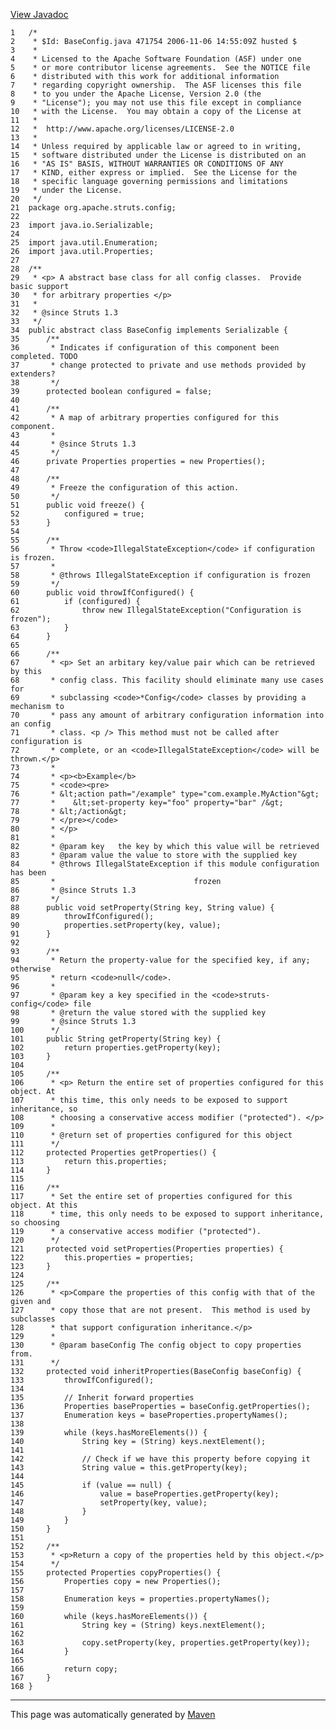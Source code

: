 [View Javadoc](../../../../../apidocs/org/apache/struts/config/BaseConfig.html.md)


    1   /*
    2    * $Id: BaseConfig.java 471754 2006-11-06 14:55:09Z husted $
    3    *
    4    * Licensed to the Apache Software Foundation (ASF) under one
    5    * or more contributor license agreements.  See the NOTICE file
    6    * distributed with this work for additional information
    7    * regarding copyright ownership.  The ASF licenses this file
    8    * to you under the Apache License, Version 2.0 (the
    9    * "License"); you may not use this file except in compliance
    10   * with the License.  You may obtain a copy of the License at
    11   *
    12   *  http://www.apache.org/licenses/LICENSE-2.0
    13   *
    14   * Unless required by applicable law or agreed to in writing,
    15   * software distributed under the License is distributed on an
    16   * "AS IS" BASIS, WITHOUT WARRANTIES OR CONDITIONS OF ANY
    17   * KIND, either express or implied.  See the License for the
    18   * specific language governing permissions and limitations
    19   * under the License.
    20   */
    21  package org.apache.struts.config;
    22  
    23  import java.io.Serializable;
    24  
    25  import java.util.Enumeration;
    26  import java.util.Properties;
    27  
    28  /**
    29   * <p> A abstract base class for all config classes.  Provide basic support
    30   * for arbitrary properties </p>
    31   *
    32   * @since Struts 1.3
    33   */
    34  public abstract class BaseConfig implements Serializable {
    35      /**
    36       * Indicates if configuration of this component been completed. TODO
    37       * change protected to private and use methods provided by extenders?
    38       */
    39      protected boolean configured = false;
    40  
    41      /**
    42       * A map of arbitrary properties configured for this component.
    43       *
    44       * @since Struts 1.3
    45       */
    46      private Properties properties = new Properties();
    47  
    48      /**
    49       * Freeze the configuration of this action.
    50       */
    51      public void freeze() {
    52          configured = true;
    53      }
    54  
    55      /**
    56       * Throw <code>IllegalStateException</code> if configuration is frozen.
    57       *
    58       * @throws IllegalStateException if configuration is frozen
    59       */
    60      public void throwIfConfigured() {
    61          if (configured) {
    62              throw new IllegalStateException("Configuration is frozen");
    63          }
    64      }
    65  
    66      /**
    67       * <p> Set an arbitary key/value pair which can be retrieved by this
    68       * config class. This facility should eliminate many use cases for
    69       * subclassing <code>*Config</code> classes by providing a mechanism to
    70       * pass any amount of arbitrary configuration information into an config
    71       * class. <p /> This method must not be called after configuration is
    72       * complete, or an <code>IllegalStateException</code> will be thrown.</p>
    73       *
    74       * <p><b>Example</b>
    75       * <code><pre>
    76       * &lt;action path="/example" type="com.example.MyAction"&gt;
    77       *    &lt;set-property key="foo" property="bar" /&gt;
    78       * &lt;/action&gt;
    79       * </pre></code>
    80       * </p>
    81       *
    82       * @param key   the key by which this value will be retrieved
    83       * @param value the value to store with the supplied key
    84       * @throws IllegalStateException if this module configuration has been
    85       *                               frozen
    86       * @since Struts 1.3
    87       */
    88      public void setProperty(String key, String value) {
    89          throwIfConfigured();
    90          properties.setProperty(key, value);
    91      }
    92  
    93      /**
    94       * Return the property-value for the specified key, if any; otherwise
    95       * return <code>null</code>.
    96       *
    97       * @param key a key specified in the <code>struts-config</code> file
    98       * @return the value stored with the supplied key
    99       * @since Struts 1.3
    100      */
    101     public String getProperty(String key) {
    102         return properties.getProperty(key);
    103     }
    104 
    105     /**
    106      * <p> Return the entire set of properties configured for this object. At
    107      * this time, this only needs to be exposed to support inheritance, so
    108      * choosing a conservative access modifier ("protected"). </p>
    109      *
    110      * @return set of properties configured for this object
    111      */
    112     protected Properties getProperties() {
    113         return this.properties;
    114     }
    115 
    116     /**
    117      * Set the entire set of properties configured for this object. At this
    118      * time, this only needs to be exposed to support inheritance, so choosing
    119      * a conservative access modifier ("protected").
    120      */
    121     protected void setProperties(Properties properties) {
    122         this.properties = properties;
    123     }
    124 
    125     /**
    126      * <p>Compare the properties of this config with that of the given and
    127      * copy those that are not present.  This method is used by subclasses
    128      * that support configuration inheritance.</p>
    129      *
    130      * @param baseConfig The config object to copy properties from.
    131      */
    132     protected void inheritProperties(BaseConfig baseConfig) {
    133         throwIfConfigured();
    134 
    135         // Inherit forward properties
    136         Properties baseProperties = baseConfig.getProperties();
    137         Enumeration keys = baseProperties.propertyNames();
    138 
    139         while (keys.hasMoreElements()) {
    140             String key = (String) keys.nextElement();
    141 
    142             // Check if we have this property before copying it
    143             String value = this.getProperty(key);
    144 
    145             if (value == null) {
    146                 value = baseProperties.getProperty(key);
    147                 setProperty(key, value);
    148             }
    149         }
    150     }
    151 
    152     /**
    153      * <p>Return a copy of the properties held by this object.</p>
    154      */
    155     protected Properties copyProperties() {
    156         Properties copy = new Properties();
    157 
    158         Enumeration keys = properties.propertyNames();
    159 
    160         while (keys.hasMoreElements()) {
    161             String key = (String) keys.nextElement();
    162 
    163             copy.setProperty(key, properties.getProperty(key));
    164         }
    165 
    166         return copy;
    167     }
    168 }

------------------------------------------------------------------------

This page was automatically generated by [Maven](http://maven.apache.org/)
